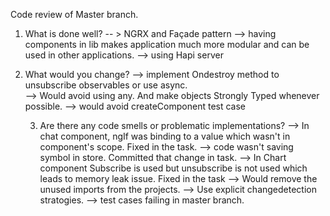 Code review of Master branch.
1. What is done well?
	-- > NGRX and Façade pattern
    --> having components in lib makes application much more modular and can be used in other applications. 
    --> using Hapi server 
2. What would you change?
    --> implement Ondestroy method to unsubscribe observables or use async.  
--> Would avoid using any. And make objects Strongly Typed whenever possible. 
--> would avoid createComponent test case

	3. Are there any code smells or problematic implementations?
--> In chat component, ngIf was binding to a value which wasn't in component's scope. Fixed in the task. 
    --> code wasn't saving symbol in store. Committed that change in task.
    --> In Chart component Subscribe is used but unsubscribe is not used which leads to memory leak issue. Fixed in the task
--> Would remove the unused imports from the projects. 
--> Use explicit changedetection stratogies. 
  --> test cases failing in master branch. 
